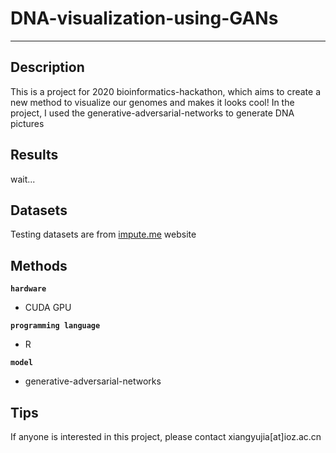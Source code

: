 # DNA-visualization-using-GANs

---

## Description

This is a project for 2020 bioinformatics-hackathon, which aims to create a new method to visualize our genomes and makes it looks cool! 
In the project, I used the generative-adversarial-networks to generate DNA pictures 


## Results

wait...


## Datasets

Testing datasets are from [impute.me](impute.me) website

## Methods

**`hardware`**
+ CUDA GPU

**`programming language`**
+ R

**`model`**
+ generative-adversarial-networks


## Tips

If anyone is interested in this project, please contact xiangyujia[at]ioz.ac.cn




